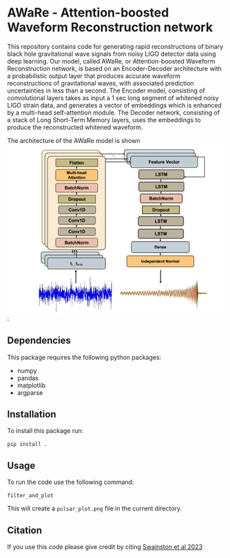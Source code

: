 # AWaRe - Attention-boosted Waveform Reconstruction network
This repository contains code for generating rapid reconstructions of binary black hole gravitational wave signals from noisy LIGO detector data using deep learning. Our model, called AWaRe, or Attention-boosted Waveform Reconstruction network, is based on an Encoder-Decoder architecture with a probabilistic output layer that produces accurate waveform reconstructions of gravitational waves, with associated prediction uncertainties in less than a second. The Encoder model, consisting of convolutional layers takes as input a 1 sec long segment of whitened noisy LIGO strain data, and generates a vector of embeddings which is enhanced by a multi-head self-attention module. The Decoder network, consisting of a stack of Long Short-Term Memory layers, uses the embeddings to produce the reconstructed whitened waveform.

The architecture of the AWaRe model is shown ![below](AWaRe.png):



## Dependencies

This package requires the following python packages:
- numpy
- pandas
- matplotlib
- argparse

## Installation

To install this package run:
```
pip install .
```

## Usage

To run the code use the following command:
```
filter_and_plot
```

This will create a `pulsar_plot.png` file in the current directory.

## Citation

If you use this code please give credit by citing [Swainston et al 2023](link_to_paper)
